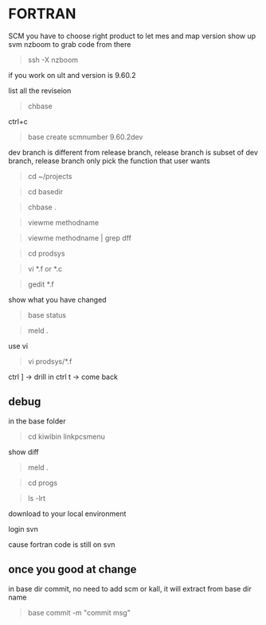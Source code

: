 # FORTRAN

SCM you have to choose right product to let mes and map version show up
svm nzboom  to grab code from there 

>ssh -X nzboom

if you work on ult and version is 9.60.2

list all the reviseion
>chbase    

ctrl+c

> base create scmnumber   9.60.2dev

dev branch is different from release branch, 
release branch is subset of dev branch, 
release branch only pick the function that user wants


>cd ~/projects

>cd basedir

>chbase .

>viewme methodname

>viewme methodname | grep dff

>cd prodsys

>vi *.f  or *.c

>gedit *.f

show what  you have changed

>base status



>meld .


use vi 
>vi prodsys/*.f

ctrl  ]    -> drill in
ctrl t     -> come back


##  debug

in the base folder

>cd kiwibin
>linkpcsmenu

show diff

>meld .  

> cd progs

> ls -lrt

download to your local environment


login svn

cause fortran code is still on svn

## once you good at change

in base dir commit, no need to add scm or kall, it will extract from base dir name

> base commit -m "commit msg"

